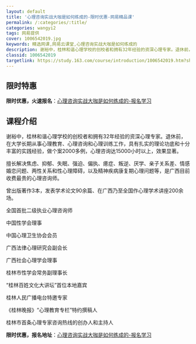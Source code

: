 ```yaml
---
layout: default
title: '心理咨询实战大咖是如何练成的-限时优惠-网易精品课'
permalink: /:categories/:title/
categories: wangyi2
tags: 网易提供
cover: 1006542019.jpg
keywords: 精选网课,网易云课堂,心理咨询实战大咖是如何练成的
description: 谢裕中，桂林和谐心理学校的创校者和拥有32年经验的资深心理专家。退休前，在大学长期从事心理教育、心理咨询和心理训练工作，
classid: 1006542019
targetlink: https://study.163.com/course/introduction/1006542019.htm?share=1&shareId=1025206652&utm_campaign=share&utm_medium=iphoneShare&utm_source=&utm_u=1025206652
---
```


## 限时特惠

**限时优惠，火速报名**：[心理咨询实战大咖是如何练成的-报名学习](https://study.163.com/course/introduction/1006542019.htm?share=1&shareId=1025206652&utm_campaign=share&utm_medium=iphoneShare&utm_source=&utm_u=1025206652)

## 课程介绍

谢裕中，桂林和谐心理学校的创校者和拥有32年经验的资深心理专家。退休前，在大学长期从事心理教育、心理咨询和心理训练工作，具有扎实的理论功底和十分丰富的实践经验，做个案2000多例，心理咨询达15000小时以上，效果显著。



擅长解决焦虑、抑郁、失眠、强迫、偏执、癔症、叛逆、厌学、亲子关系差、情感婚恋问题、两性关系和性心理障碍，以及精神疾病康复期心理问题等，是广西目前收费最贵的心理咨询师。



曾出版著作3本，发表学术论文90余篇、在广西乃至全国作心理学术讲座200余场。



全国首批二级执业心理咨询师

中国性学会理事

中国心理卫生协会会员

广西法律心理研究会副会长

广西社会心理学会理事

桂林市性学会常务副理事长

“桂林百姓文化大讲坛”首位本地嘉宾

桂林人民广播电台特邀专家

《桂林晚报》“心理教育专栏”特约撰稿人

桂林市首条心理专家咨询热线的创办人和主持人

**限时优惠，报名地址**：[心理咨询实战大咖是如何练成的-报名学习](https://study.163.com/course/introduction/1006542019.htm?share=1&shareId=1025206652&utm_campaign=share&utm_medium=iphoneShare&utm_source=&utm_u=1025206652)

